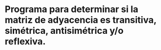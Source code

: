# Programa para determinar si la matriz de adyacencia es transitiva, simétrica, antisimétrica y/o reflexiva.
